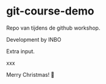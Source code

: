 # git-course-demo

Repo van tijdens de github workshop.

Development by INBO

Extra input.

xxx

Merry Christmas! 🎅 